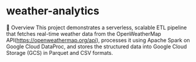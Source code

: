 # weather-analytics

📌 Overview
This project demonstrates a serverless, scalable ETL pipeline that fetches real-time weather data from the OpenWeatherMap API(https://openweathermap.org/api), processes it using Apache Spark on Google Cloud DataProc, and stores the structured data into Google Cloud Storage (GCS) in Parquet and CSV formats. 
